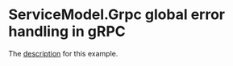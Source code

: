 # ServiceModel.Grpc global error handling in gRPC

The [description](https://max-ieremenko.github.io/ServiceModel.Grpc/global-error-handling.html) for this example.
